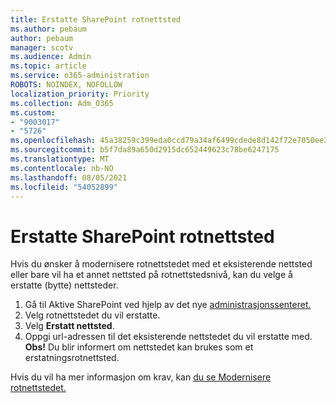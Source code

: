 ```yaml
---
title: Erstatte SharePoint rotnettsted
ms.author: pebaum
author: pebaum
manager: scotv
ms.audience: Admin
ms.topic: article
ms.service: o365-administration
ROBOTS: NOINDEX, NOFOLLOW
localization_priority: Priority
ms.collection: Adm_O365
ms.custom:
- "9003017"
- "5726"
ms.openlocfilehash: 45a38259c399eda0ccd79a34af6499cdede8d142f72e7050ee2f774292a62971
ms.sourcegitcommit: b5f7da89a650d2915dc652449623c78be6247175
ms.translationtype: MT
ms.contentlocale: nb-NO
ms.lasthandoff: 08/05/2021
ms.locfileid: "54052899"
---
```

# <a name="replace-the-sharepoint-root-site"></a>Erstatte SharePoint rotnettsted
Hvis du ønsker å modernisere rotnettstedet med et eksisterende nettsted eller bare vil ha et annet nettsted på rotnettstedsnivå, kan du velge å erstatte (bytte) nettsteder.

1. Gå til Aktive SharePoint ved hjelp av det nye [administrasjonssenteret.](https://admin.microsoft.com/sharepoint?page=siteManagement&modern=true)
2. Velg rotnettstedet du vil erstatte.
3. Velg **Erstatt nettsted**.
4. Oppgi url-adressen til det eksisterende nettstedet du vil erstatte med. **Obs!** Du blir informert om nettstedet kan brukes som et erstatningsrotnettsted.

Hvis du vil ha mer informasjon om krav, kan [du se Modernisere rotnettstedet.](https://docs.microsoft.com/sharepoint/modern-root-site)


